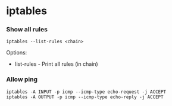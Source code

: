 # iptables

### Show all rules

```
iptables --list-rules <chain>
```

Options:
* list-rules - Print all rules (in chain)


### Allow ping

```
iptables -A INPUT -p icmp --icmp-type echo-request -j ACCEPT
iptables -A OUTPUT -p icmp --icmp-type echo-reply -j ACCEPT
```
